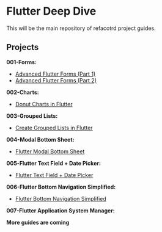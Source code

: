# Flutter Deep Dive

This will be the main repository of refacotrd project guides.

## Projects

**001-Forms:**

- [Advanced Flutter Forms (Part 1)](https://medium.com/flutter-community/advanced-flutter-forms-part-1-e575422176ed)
- [Advanced Flutter Forms (Part 2)](https://medium.com/flutter-community/advanced-flutter-forms-part-2-5ba9a759c8a1)

**002-Charts:**

- [Donut Charts in Flutter](https://refactord.com/guides/donut-charts-in-flutter)

**003-Grouped Lists:**

- [Create Grouped Lists in Flutter](https://refactord.com/guides/create-grouped-lists-in-flutter)

**004-Modal Bottom Sheet:**

- [Flutter Modal Bottom Sheet](https://refactord.com/guides/flutter-modal-bottom-sheet)

**005-Flutter Text Field + Date Picker:**

- [Flutter Text Field + Date Picker](https://refactord.com/guides/flutter-text-field-date-picker)

**006-Flutter Bottom Navigation Simplified:**

- [Flutter Bottom Navigation Simplified](https://refactord.com/guides/flutter-bottom-navigation-simplified)

**007-Flutter Application System Manager:**

**More guides are coming**
